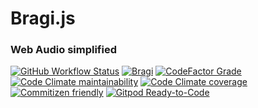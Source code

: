 # Bragi.js

### Web Audio simplified

[![GitHub Workflow Status](https://img.shields.io/github/workflow/status/lab-17/bragi/Release%20NPM%20&%20GitHub%20%F0%9F%9A%80/master?logo=github&style=flat-square)](https://github.com/lab-17/bragi/actions?query=workflow%3A%22Release+NPM+%26+GitHub+%F0%9F%9A%80%22+branch%3Amaster)
[![Bragi](https://img.shields.io/endpoint?url=https://dashboard.cypress.io/badge/simple/n557z4/master&style=flat-square&logo=cypress)](https://dashboard.cypress.io/projects/n557z4/runs)
[![CodeFactor Grade](https://img.shields.io/codefactor/grade/github/lab-17/bragi/master?logo=codefactor&logoColor=white&style=flat-square)](https://www.codefactor.io/repository/github/lab-17/bragi)
[![Code Climate maintainability](https://img.shields.io/codeclimate/maintainability/lab-17/bragi.svg?style=flat-square&logo=code-climate)](https://codeclimate.com/github/lab-17/bragi/maintainability)
[![Code Climate coverage](https://img.shields.io/codeclimate/coverage/lab-17/bragi.svg?style=flat-square&logo=code-climate)](https://codeclimate.com/github/lab-17/bragi/test_coverage)
[![Commitizen friendly](https://img.shields.io/badge/commitizen-friendly-brightgreen.svg?style=flat-square)](http://commitizen.github.io/cz-cli/)
[![Gitpod Ready-to-Code](https://img.shields.io/badge/Gitpod-ready--to--code-blue?logo=gitpod&style=flat-square)](https://gitpod.io/#https://github.com/<your-org>/<your-project>)
